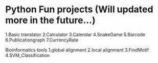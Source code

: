 # Python Fun projects (Will updated more in the future...)
1.Basic translator
2.Calculator
3.Calendar
4.SnakeGame
5.Barcode
6.Publicationgraph
7.CurrencyRate

Bioinformatics tools
1.global alignment
2.local alignment
3.FindMotif
4.SVM_Classification
